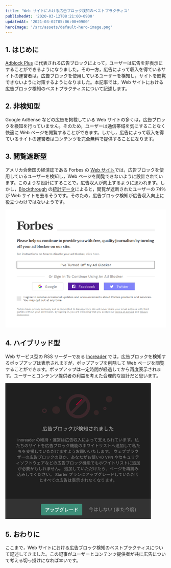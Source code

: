 ```yaml
---
title: 'Web サイトにおける広告ブロック検知のベストプラクティス'
publishedAt: '2020-03-12T08:21:00+0900'
updatedAt: '2021-03-02T05:06:00+0900'
heroImage: '/src/assets/default-hero-image.png'
---
```


## 1. はじめに

[Adblock Plus](https://chrome.google.com/webstore/detail/adblock-plus-free-ad-bloc/cfhdojbkjhnklbpkdaibdccddilifddb?hl=ja) に代表される広告ブロックによって，ユーザーは広告を非表示にすることができるようになりました。その一方，広告によって収入を得ているサイトの運営者は，広告ブロックを使用しているユーザーを検知し，サイトを閲覧できないように対策するようになりました。本記事では，Web サイトにおける広告ブロック検知のベストプラクティスについて記述します。

## 2. 非検知型

Google AdSense などの広告を掲載している Web サイトの多くは，広告ブロックを検知を行っていません。そのため，ユーザーは通信帯域を気にすることなく快適に Web ページを閲覧することができます。しかし，広告によって収入を得ているサイトの運営者はコンテンツを完全無料で提供することになります。

## 3. 閲覧遮断型

アメリカ合衆国の経済誌である Forbes の [Web サイト](https://www.forbes.com/)では，広告ブロックを使用しているユーザーを検知し，Web ページを閲覧できないように設計されています。このような設計にすることで，広告収入が向上するように思われます。しかし，[Blockthrough](https://blockthrough.com/) の[統計データ](https://blockthrough.com/2017/02/01/adblockreport/)によると，閲覧が遮断されたユーザーの 74％ が Web サイトを去るそうです。そのため，広告ブロック検知が広告収入向上に役立つわけではないようです。

![](e52888297c4e5d6fcceb8722e6bad259.png)

## 4. ハイブリッド型

Web サービス型の RSS リーダーである [Inoreader](https://www.inoreader.com/) では，広告ブロックを検知するポップアップは表示されますが，ポップアップを削除して Web ページを閲覧することができます。ポップアップは一定時間が経過してから再度表示されます。ユーザーとコンテンツ提供者の利益を考えた合理的な設計だと思います。

![](ab0926a5bf763fece5148209d1a64821.png)

## 5. おわりに

ここまで，Web サイトにおける広告ブロック検知のベストプラクティスについて記述してきました。この記事がユーザーとコンテンツ提供者が共に広告について考える切っ掛けになれば幸いです。
